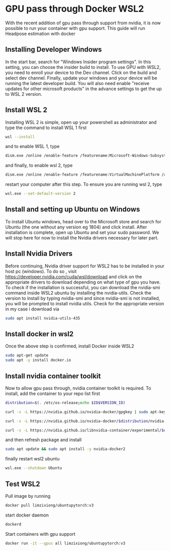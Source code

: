 # GPU pass through Docker WSL2 

With the recent addition of gpu pass through support from nvidia, it is now possible to run your container with gpu support. This guide will run Headpose estimation with docker

## Installing Developer Windows

In the start bar, search for "Windows Insider program settings". In this setting, you can choose the insider build to install. To use GPU with WSL2, you need to enroll your device to the Dev channel. Click on the build and select dev channel. Finally, update your windows and your device will be running the latest developer build.
You will also need enable "receive updates for other microsoft products" in the advance settings to get the up to WSL 2 version.

## Install WSL 2

Installing WSL 2 is simple, open up your powershell as administrator and type the command to install WSL 1 first
```bash 
wsl --install
```
and to enable WSL 1, type 
```bash
dism.exe /online /enable-feature /featurename:Microsoft-Windows-Subsystem-Linux /all /norestart
```
and finally, to enable wsl 2, type 
```bash
dism.exe /online /enable-feature /featurename:VirtualMachinePlatform /all /norestart
```
restart your computer after this step. To ensure you are running wsl 2, type
```bash
wsl.exe --set-default-version 2
```

## Install and setting up Ubuntu on Windows
To install Ubuntu windows, head over to the Microsoft store and search for Ubuntu (the one without any version eg 1804) and click install. After installation is complete, open up Ubuntu and set your sudo password. We will stop here for now to install the Nvidia drivers necessary for later part.

## Install Nvidia Drivers
Before continuing, Nvidia driver support for WSL2 has to be installed in your host pc (windows). To do so , visit https://developer.nvidia.com/cuda/wsl/download and click on the appropriate drivers to download depending on what type of gpu you have. To check if the installation is successful, you can download the nvidia-smi command inside WSL2 ubuntu by installing the nvidia-utils. Check the version to install by typing nvidia-smi and since nvidia-smi is not installed, you will be prompted to install nvidia utils. Check for the appropriate version in my case i download via
```bash
sudo apt install nvidia-utils-435
```

## Install docker in wsl2
Once the above step is confirmed, install Docker inside WSL2 
```bash
sudo apt-get update
sudo apt -y install docker.io
```
## Install nvidia container toolkit
Now to allow gpu pass through, nvidia container toolkit is required. To install, add the container to your repo list first
```bash
distribution=$(. /etc/os-release;echo $ID$VERSION_ID)

curl -s -L https://nvidia.github.io/nvidia-docker/gpgkey | sudo apt-key add -

curl -s -L https://nvidia.github.io/nvidia-docker/$distribution/nvidia-docker.list | sudo tee /etc/apt/sources.list.d/nvidia-docker.list

curl -s -L https://nvidia.github.io/libnvidia-container/experimental/$distribution/libnvidia-container-experimental.list | sudo tee /etc/apt/sources.list.d/libnvidia-container-experimental.list
```
and then refresh package and install
```bash
sudo apt update && sudo apt install -y nvidia-docker2
```
finally restart wsl2 ubuntu
```bash
wsl.exe --shutdown Ubuntu
```

## Test WSL2
Pull image by running
```bash
docker pull limzixiong/ubuntupytorch:v3
```
start docker daemon
```bash 
dockerd
```
Start containers with gpu support
```bash
docker run -it --gpus all limzixiong/ubuntupytorch:v3
```
 

